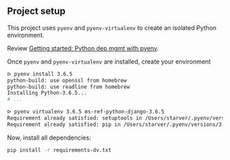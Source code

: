 ## Project setup

This project uses `pyenv` and `pyenv-virtualenv` to create an isolated Python environment.

Review [Getting started: Python dep mgmt with pyenv](https://github.com/CenturyLinkCloud/pl-cloud-infrastructure/wiki/Getting-started:-Python-dep-mgmt-with-pyenv). 

Once `pyenv` and `pyenv-virtualenv` are installed, create your environment

```bash
ᐅ pyenv install 3.6.5
python-build: use openssl from homebrew
python-build: use readline from homebrew
Installing Python-3.6.5...
# ...

ᐅ pyenv virtualenv 3.6.5 ms-ref-python-django-3.6.5
Requirement already satisfied: setuptools in /Users/starver/.pyenv/versions/3.6.5/envs/ms-ref-python-django-3.6.5/lib/python3.6/site-packages
Requirement already satisfied: pip in /Users/starver/.pyenv/versions/3.6.5/envs/ms-ref-python-django-3.6.5/lib/python3.6/site-packages
```

Now, install all dependencies:

```bash
pip install -r requirements-dv.txt
```
